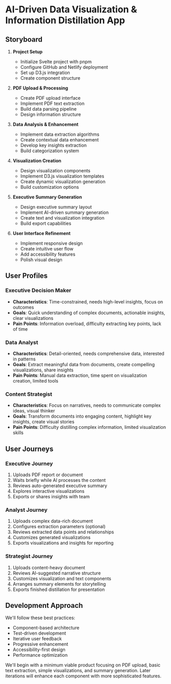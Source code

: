 # AI-Driven Data Visualization & Information Distillation App

## Storyboard

1. **Project Setup**
   - Initialize Svelte project with pnpm
   - Configure GitHub and Netlify deployment
   - Set up D3.js integration
   - Create component structure

2. **PDF Upload & Processing**
   - Create PDF upload interface
   - Implement PDF text extraction
   - Build data parsing pipeline
   - Design information structure

3. **Data Analysis & Enhancement**
   - Implement data extraction algorithms
   - Create contextual data enhancement
   - Develop key insights extraction
   - Build categorization system

4. **Visualization Creation**
   - Design visualization components
   - Implement D3.js visualization templates
   - Create dynamic visualization generation
   - Build customization options

5. **Executive Summary Generation**
   - Design executive summary layout
   - Implement AI-driven summary generation
   - Create text and visualization integration
   - Build export capabilities

6. **User Interface Refinement**
   - Implement responsive design
   - Create intuitive user flow
   - Add accessibility features
   - Polish visual design

## User Profiles

### Executive Decision Maker
- **Characteristics**: Time-constrained, needs high-level insights, focus on outcomes
- **Goals**: Quick understanding of complex documents, actionable insights, clear visualizations
- **Pain Points**: Information overload, difficulty extracting key points, lack of time

### Data Analyst
- **Characteristics**: Detail-oriented, needs comprehensive data, interested in patterns
- **Goals**: Extract meaningful data from documents, create compelling visualizations, share insights
- **Pain Points**: Manual data extraction, time spent on visualization creation, limited tools

### Content Strategist
- **Characteristics**: Focus on narratives, needs to communicate complex ideas, visual thinker
- **Goals**: Transform documents into engaging content, highlight key insights, create visual stories
- **Pain Points**: Difficulty distilling complex information, limited visualization skills

## User Journeys

### Executive Journey
1. Uploads PDF report or document
2. Waits briefly while AI processes the content
3. Reviews auto-generated executive summary
4. Explores interactive visualizations
5. Exports or shares insights with team

### Analyst Journey
1. Uploads complex data-rich document
2. Configures extraction parameters (optional)
3. Reviews extracted data points and relationships
4. Customizes generated visualizations
5. Exports visualizations and insights for reporting

### Strategist Journey
1. Uploads content-heavy document
2. Reviews AI-suggested narrative structure
3. Customizes visualization and text components
4. Arranges summary elements for storytelling
5. Exports finished distillation for presentation

## Development Approach

We'll follow these best practices:
- Component-based architecture
- Test-driven development
- Iterative user feedback
- Progressive enhancement
- Accessibility-first design
- Performance optimization

We'll begin with a minimum viable product focusing on PDF upload, basic text extraction, simple visualizations, and summary generation. Later iterations will enhance each component with more sophisticated features. 